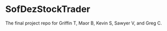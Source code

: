 SofDezStockTrader
=================

The final project repo for Griffin T, Maor B, Kevin S, Sawyer V, and Greg C.
